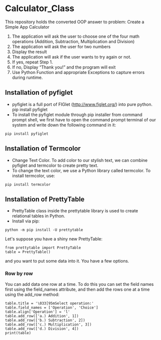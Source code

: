 # Calculator_Class
This repository holds the converted OOP answer to problem:
Create a Simple App Calculator
1.  The application will ask the user to choose one of the four math operations (Addition, Subtraction, Multiplication and Division)
2.  The application will ask the user for two numbers
3.  Display the result
4. The application will ask if the user wants to try again or not.
5. If yes, repeat Step 1.
6. If no, Display “Thank you!” and the program will exit 
7. Use Python Function and appropriate Exceptions to capture errors during runtime.
## Installation of pyfiglet
  - pyfiglet is a full port of FIGlet (http://www.figlet.org/) into pure python.
pip install pyfiglet
  - To install the pyfiglet module through pip installer from command prompt shell, we first have to open the command prompt terminal of our system and write down the following command in it:
```
pip install pyfiglet
```
## Installation of Termcolor
 - Change Text Color. To add color to our stylish text, we can combine pyfiglet and termcolor to create pretty text. 
 - To change the text color, we use a Python library called termcolor. To install termcolor, use:
 ```
 pip install termcolor
 ```
## Installation of PrettyTable
 - PrettyTable class inside the prettytable library is used to create relational tables in Python. 
 - Install via pip:
 ```
 python -m pip install -U prettytable
 ```
 Let's suppose you have a shiny new PrettyTable:
 ```
from prettytable import PrettyTable
table = PrettyTable()
 ```
and you want to put some data into it. You have a few options.

### Row by row
You can add data one row at a time. To do this you can set the field names first using the field_names attribute, and then add the rows one at a time using the add_row method:
 ```
table.title = '\033[95mSelect operation:'
table.field_names = ['Operation', 'Choice']
table.align['Operation'] = 'l'
table.add_row(['a.) Addition', 1])
table.add_row(['b.) Subtraction', 2])
table.add_row(['c.) Multiplication', 3])
table.add_row(['d.) Division', 4])
print(table)
 ```

